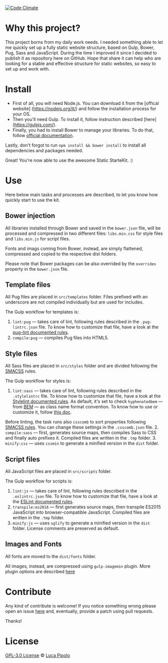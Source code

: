 [![Code Climate](https://codeclimate.com/github/LucaPipolo/static-starterkit/badges/gpa.svg)](https://codeclimate.com/github/LucaPipolo/static-starterkit)

# Why this project?
This project borns from my daily work needs.
I needed something able to let me quickly set up a fully static website structure,
based on Gulp, Bower, Pug, Sass and JavaScript.
During the time I improved it since I decided to publish it as repository here
on GitHub.
Hope that share it can help who are looking for a stable and effective structure
for static websites, so easy to set up and work with.

# Install
- First of all, you will need Node.js. You can download it from the [offical website]
(https://nodejs.org/it/) and follow the installation process for your OS.
- Then you'll need Gulp. To install it, follow instruction described [here]
(https://gulpjs.com/).
- Finally, you had to install Bower to manage your libraries. To do that, follow
[official documentation](https://bower.io/#install-bower).

Lastly, don't forgot to run `npm install && bower install` to install all
dependencies and packages needed.

Great! You're now able to use the awesome Static StarteKit. :)

# Use
Here below main tasks and processes are described, to let you know how quickly
start to use the kit.

## Bower injection
All libraries installed through Bower and saved in the `bower.json` file, will
be processed and compressed in two different files: `libs.min.css` for style
files and `libs.min.js` for script files.

Fonts and imags coming from Bower, instead, are simply flattened, compressed and
copied to the respective dist folders.

Please note that Bower packages can be also overrided by the `overrides`
property in the `bower.json` file.

## Template files
All Pug files are placed in `src/templates` folder. Files prefixed with an
underscore are not compiled individually but are used for includes.

The Gulp workflow for templates is:

1. `lint:pug` — takes care of lint, following rules described in the
`.pug-lintrc.json` file. To know how to customize that file, have a look at the
[pug-lint documented rules](https://github.com/pugjs/pug-lint/blob/master/docs/rules.md).
2. `compile:pug` — compiles Pug files into HTML5.

## Style files
All Sass files are placed in `src/styles` folder and are divided following the
[SMACSS](https://smacss.com/) rules.

The Gulp workflow for styles is:

1. `lint:sass` — takes care of lint, following rules described in the
`.stylelintrc` file. To know how to customize that file, have a look at the [Stylelint documented rules](https://stylelint.io/user-guide/rules/).
As default, it's set to check `hyphenatedbem`
— from [BEM](http://getbem.com/) — as class name format convention. To know how to use or customize it, follow [this doc](https://github.com/davidtheclark/stylelint-selector-bem-pattern).

Before linting, the task runs also `csscomb` to sort properties following
[SMACSS rules](https://smacss.com/book/formatting). You can change these
settings in the `.csscomb.json` file.
2. `compile:sass` — first, generates source maps, then compiles Sass to CSS and
finally auto prefixes it. Compiled files are written in the `.tmp` folder.
3. `minify:css` — uses `cssmin` to generate a minified version in the `dist`
folder.

## Script files
All JavaScript files are placed in `src/scripts` folder.

The Gulp workflow for scripts is:

1. `lint:js` — takes care of lint, following rules described in the
`.eslintrc.json` file. To know how to customize that file, have a look at the
[ESLint documented rules](https://eslint.org/docs/rules/).
2. `transpile:es2016` — first generates source maps, then transpile ES2015 JavaScript
into browser-compatible JavaScript. Compiled files are written in the `.tmp` folder.
3. `minify:js` — uses `uglify` to generate a minified version in the `dist`
folder. License comments are preserved as default.

## Images and Fonts
All fonts are moved to the `dist/fonts` folder.

All images, instead, are compressed using `gulp-imagemin` plugin. More plugin
options are described [here](https://www.npmjs.com/package/gulp-imagemin#custom-plugin-options)

# Contribute
Any kind of contribute is welcome! If you notice something wrong please open an
issue [here](https://github.com/LucaPipolo/static-starterkit/issues) and,
 eventually, provide a patch using pull requests.

Thanks!

# License
[GPL-3.0 License](https://www.gnu.org/licenses/gpl-3.0.en.html) ©
[Luca Pipolo](https://www.lucapipolo.com)
